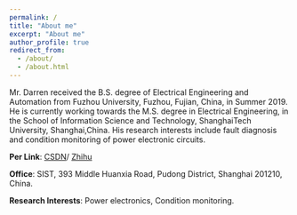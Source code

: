 ```yaml
---
permalink: /
title: "About me"
excerpt: "About me"
author_profile: true
redirect_from: 
  - /about/
  - /about.html
---
```


Mr. Darren received the B.S. degree of Electrical Engineering and Automation from Fuzhou University, Fuzhou, Fujian, China, in Summer 2019.  
He is currently working towards the M.S. degree in Electrical Engineering, in the School of Information Science and Technology, ShanghaiTech University, Shanghai,China. 
His research interests include fault diagnosis and condition monitoring of power electronic circuits.

**Per Link**: [CSDN](https://blog.csdn.net/alinasina?spm=1000.2115.3001.5343)/ [Zhihu](https://www.zhihu.com/people/alinasina)

**Office**: SIST, 393 Middle Huanxia Road, Pudong District, Shanghai 201210, China.

**Research Interests**: Power electronics, Condition monitoring.
